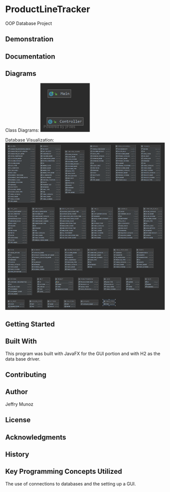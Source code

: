 # ProductLineTracker
OOP Database Project

## Demonstration

## Documentation

## Diagrams
Class Diagrams:
![Class Diagram](https://raw.githubusercontent.com/JeffMunoz/ProductLineTracker/master/PackageProductLine.png)

Database Visualization:
![Database](https://raw.githubusercontent.com/JeffMunoz/ProductLineTracker/master/ProductionDB.png)
## Getting Started

## Built With
This program was built with JavaFX for the GUI portion and with H2 as the data base driver.

## Contributing

## Author
Jeffry Munoz
## License

## Acknowledgments

## History

## Key Programming Concepts Utilized
The use of connections to databases and the setting up a GUI.
